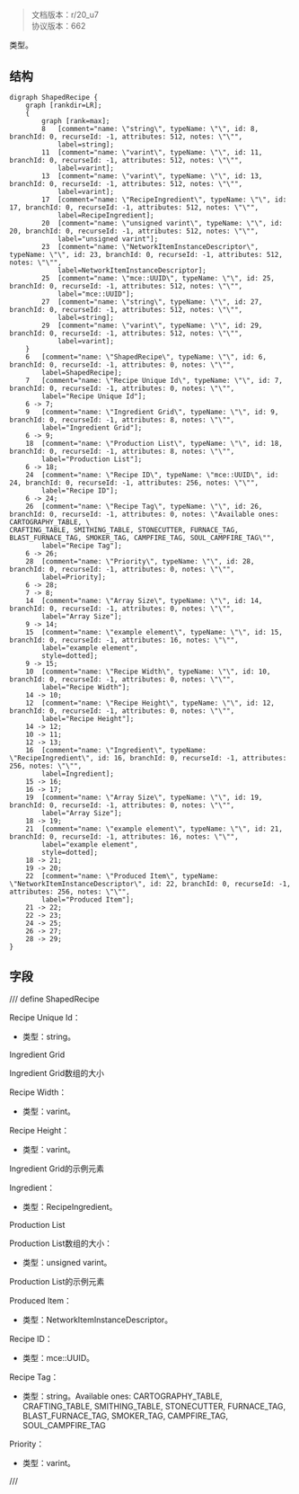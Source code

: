 # <!-- md:samp ShapedRecipe -->

> 文档版本：r/20_u7<br/>协议版本：662

<!-- md:samp ShapedRecipe -->类型。

## 结构

```viz
digraph ShapedRecipe {
	graph [rankdir=LR];
	{
		graph [rank=max];
		8	[comment="name: \"string\", typeName: \"\", id: 8, branchId: 0, recurseId: -1, attributes: 512, notes: \"\"",
			label=string];
		11	[comment="name: \"varint\", typeName: \"\", id: 11, branchId: 0, recurseId: -1, attributes: 512, notes: \"\"",
			label=varint];
		13	[comment="name: \"varint\", typeName: \"\", id: 13, branchId: 0, recurseId: -1, attributes: 512, notes: \"\"",
			label=varint];
		17	[comment="name: \"RecipeIngredient\", typeName: \"\", id: 17, branchId: 0, recurseId: -1, attributes: 512, notes: \"\"",
			label=RecipeIngredient];
		20	[comment="name: \"unsigned varint\", typeName: \"\", id: 20, branchId: 0, recurseId: -1, attributes: 512, notes: \"\"",
			label="unsigned varint"];
		23	[comment="name: \"NetworkItemInstanceDescriptor\", typeName: \"\", id: 23, branchId: 0, recurseId: -1, attributes: 512, notes: \"\"",
			label=NetworkItemInstanceDescriptor];
		25	[comment="name: \"mce::UUID\", typeName: \"\", id: 25, branchId: 0, recurseId: -1, attributes: 512, notes: \"\"",
			label="mce::UUID"];
		27	[comment="name: \"string\", typeName: \"\", id: 27, branchId: 0, recurseId: -1, attributes: 512, notes: \"\"",
			label=string];
		29	[comment="name: \"varint\", typeName: \"\", id: 29, branchId: 0, recurseId: -1, attributes: 512, notes: \"\"",
			label=varint];
	}
	6	[comment="name: \"ShapedRecipe\", typeName: \"\", id: 6, branchId: 0, recurseId: -1, attributes: 0, notes: \"\"",
		label=ShapedRecipe];
	7	[comment="name: \"Recipe Unique Id\", typeName: \"\", id: 7, branchId: 0, recurseId: -1, attributes: 0, notes: \"\"",
		label="Recipe Unique Id"];
	6 -> 7;
	9	[comment="name: \"Ingredient Grid\", typeName: \"\", id: 9, branchId: 0, recurseId: -1, attributes: 8, notes: \"\"",
		label="Ingredient Grid"];
	6 -> 9;
	18	[comment="name: \"Production List\", typeName: \"\", id: 18, branchId: 0, recurseId: -1, attributes: 8, notes: \"\"",
		label="Production List"];
	6 -> 18;
	24	[comment="name: \"Recipe ID\", typeName: \"mce::UUID\", id: 24, branchId: 0, recurseId: -1, attributes: 256, notes: \"\"",
		label="Recipe ID"];
	6 -> 24;
	26	[comment="name: \"Recipe Tag\", typeName: \"\", id: 26, branchId: 0, recurseId: -1, attributes: 0, notes: \"Available ones: CARTOGRAPHY_TABLE, \
CRAFTING_TABLE, SMITHING_TABLE, STONECUTTER, FURNACE_TAG, BLAST_FURNACE_TAG, SMOKER_TAG, CAMPFIRE_TAG, SOUL_CAMPFIRE_TAG\"",
		label="Recipe Tag"];
	6 -> 26;
	28	[comment="name: \"Priority\", typeName: \"\", id: 28, branchId: 0, recurseId: -1, attributes: 0, notes: \"\"",
		label=Priority];
	6 -> 28;
	7 -> 8;
	14	[comment="name: \"Array Size\", typeName: \"\", id: 14, branchId: 0, recurseId: -1, attributes: 0, notes: \"\"",
		label="Array Size"];
	9 -> 14;
	15	[comment="name: \"example element\", typeName: \"\", id: 15, branchId: 0, recurseId: -1, attributes: 16, notes: \"\"",
		label="example element",
		style=dotted];
	9 -> 15;
	10	[comment="name: \"Recipe Width\", typeName: \"\", id: 10, branchId: 0, recurseId: -1, attributes: 0, notes: \"\"",
		label="Recipe Width"];
	14 -> 10;
	12	[comment="name: \"Recipe Height\", typeName: \"\", id: 12, branchId: 0, recurseId: -1, attributes: 0, notes: \"\"",
		label="Recipe Height"];
	14 -> 12;
	10 -> 11;
	12 -> 13;
	16	[comment="name: \"Ingredient\", typeName: \"RecipeIngredient\", id: 16, branchId: 0, recurseId: -1, attributes: 256, notes: \"\"",
		label=Ingredient];
	15 -> 16;
	16 -> 17;
	19	[comment="name: \"Array Size\", typeName: \"\", id: 19, branchId: 0, recurseId: -1, attributes: 0, notes: \"\"",
		label="Array Size"];
	18 -> 19;
	21	[comment="name: \"example element\", typeName: \"\", id: 21, branchId: 0, recurseId: -1, attributes: 16, notes: \"\"",
		label="example element",
		style=dotted];
	18 -> 21;
	19 -> 20;
	22	[comment="name: \"Produced Item\", typeName: \"NetworkItemInstanceDescriptor\", id: 22, branchId: 0, recurseId: -1, attributes: 256, notes: \"\"",
		label="Produced Item"];
	21 -> 22;
	22 -> 23;
	24 -> 25;
	26 -> 27;
	28 -> 29;
}

```

## 字段

/// define
ShapedRecipe

Recipe Unique Id：<!-- md:samp string -->

- 类型：string。

Ingredient Grid

Ingredient Grid数组的大小

Recipe Width：<!-- md:samp varint -->

- 类型：varint。

Recipe Height：<!-- md:samp varint -->

- 类型：varint。

Ingredient Grid的示例元素

Ingredient：[<!-- md:samp RecipeIngredient -->](refs/protocols/types/recipeingredient.md)

- 类型：RecipeIngredient。

Production List

Production List数组的大小：<!-- md:samp unsigned varint -->

- 类型：unsigned varint。

Production List的示例元素

Produced Item：[<!-- md:samp NetworkItemInstanceDescriptor -->](refs/protocols/types/networkiteminstancedescriptor.md)

- 类型：NetworkItemInstanceDescriptor。

Recipe ID：[<!-- md:samp mce::UUID -->](refs/protocols/types/mce::uuid.md)

- 类型：mce::UUID。

Recipe Tag：<!-- md:samp string -->

- 类型：string。Available ones: CARTOGRAPHY_TABLE, CRAFTING_TABLE, SMITHING_TABLE, STONECUTTER, FURNACE_TAG, BLAST_FURNACE_TAG, SMOKER_TAG, CAMPFIRE_TAG, SOUL_CAMPFIRE_TAG

Priority：<!-- md:samp varint -->

- 类型：varint。


///
